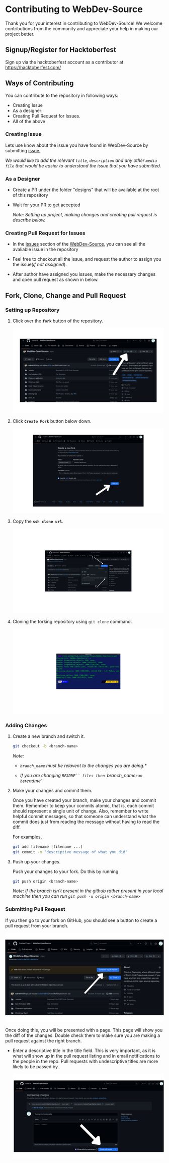 # Contributing to WebDev-Source

Thank you for your interest in contributing to WebDev-Source! We welcome contributions from the community and appreciate your help in making our project better.

## Signup/Register for Hacktoberfest

Sign up via the hacktoberfest account as a contributor at https://hacktoberfest.com/

## Ways of Contributing

You can contribute to the repository in following ways:

- Creating Issue
- As a designer:
- Creating Pull Request for Issues.
- All of the above

### Creating Issue

Lets use know about the issue you have found in WebDev-Source by submitting [issue.](https://github.com/rudra016/WebDev-OpenSource/issues/new)

_We would like to add the relevant `title`, `description` and any other `media file` that would be easier to understand the issue that you have submitted._

### As a Designer

- Create a PR under the folder "designs" that will be available at the root of this repository
- Wait for your PR to get accepted

    _Note: Setting up project, making changes and creating pull request is describe below._

### Creating Pull Request for Issues

- In the [issues](https://github.com/rudra016/WebDev-OpenSource/issues) section of the [WebDev-Source](https://github.com/rudra016/WebDev-OpenSource), you can see all the avaliable issue in the repository

- Feel free to checkout all the issue, and request the author to assign you the issue(_if not assigned_).

- After author have assigned you issues, make the necessary changes and open pull request as shown in below.

## Fork, Clone, Change and Pull Request
### Setting up Repository

1. Click over the **`fork`** button of the repository.

   ![](/resources/fork_button.png)

2. Click **`Create Fork`** button below down.

   ![](/resources/new_fork.png)

3. Copy the **`ssh clone url`**.

   ![](/resources/clone_url.png)

4. Cloning the forking repository using `git clone` command.

   ![](/resources/clone.png)

### Adding Changes

1.  Create a new branch and switch it.

    ```bash
    git checkout -b <branch-name>
    ```

    <i>
    Note:

    - `branch_name` must be relavent to the changes you are doing.\*

    - If you are changing ` README`` files then  `branch_name`can be`readme`

    </i>

2.  Make your changes and commit them.

    Once you have created your branch, make your changes and commit them. Remember to keep your commits atomic, that is, each commit should represent a single unit of change. Also, remember to write helpful commit messages, so that someone can understand what the commit does just from reading the message without having to read the diff.

    For examples,

    ```bash
    git add filename [filename ...]
    git commit -m "descriptive message of what you did"
    ```

3.  Push up your changes. 

    Push your changes to your fork. Do this by running

    ```bash
    git push origin <branch-name>
    ```

    _Note: If the branch isn't present in the github rather present in your local machine then you can run `git push -u origin <branch-name>`_

### Submitting Pull Request

If you then go to your fork on GitHub, you should see a button to create a pull request from your branch.

![](/resources/pull_request.png)

Once doing this, you will be presented with a page. This page will show you the diff of the changes. Double check them to make sure you are making a pull request against the right branch.

- Enter a descriptive title in the title field. This is very important, as it is what will show up in the pull request listing and in email notifications to the people in the repo. Pull requests with undescriptive titles are more likely to be passed by.

  ![](/resources/create_pullrequest.png)
